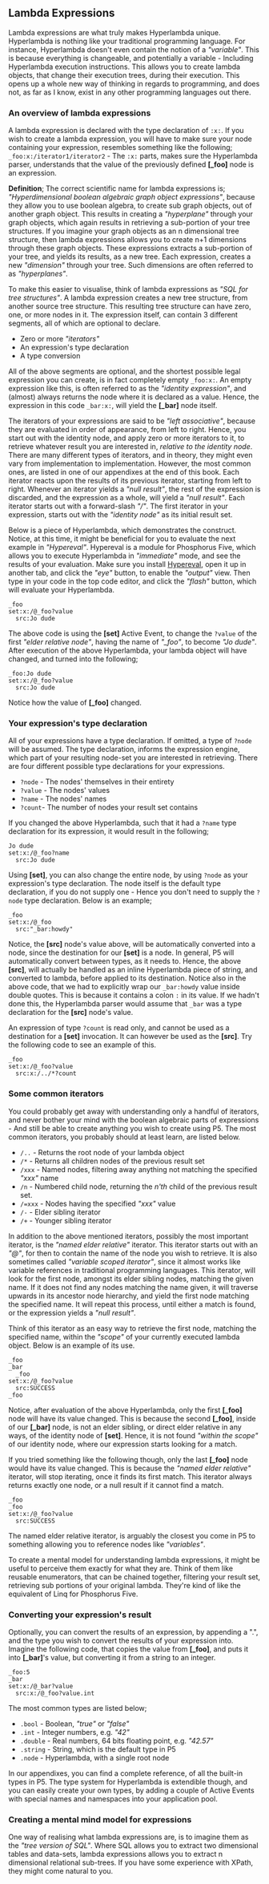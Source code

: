 ## Lambda Expressions

Lambda expressions are what truly makes Hyperlambda unique. Hyperlambda is nothing like your traditional programming language. For instance, 
Hyperlambda doesn't even contain the notion of a *"variable"*. This is because everything is changeable, and potentially a variable - 
Including Hyperlambda execution instructions. This allows you to create lambda objects, that change their execution trees, during their 
execution. This opens up a whole new way of thinking in regards to programming, and does not, as far as I know, exist in any other programming 
languages out there.

### An overview of lambda expressions

A lambda expression is declared with the type declaration of `:x:`. If you wish to create a lambda expression, you will have to make sure 
your node containing your expression, resembles something like the following; `_foo:x:/iterator1/iterator2` - The `:x:` parts, makes sure the 
Hyperlambda parser, understands that the value of the previously defined **[_foo]** node is an expression.

**Definition**; The correct scientific name for lambda expressions is; *"Hyperdimensional boolean algebraic graph object expressions"*, 
because they allow you to use boolean algebra, to create sub graph objects, out of another graph object. This results in creating 
a *"hyperplane"* through your graph objects, which again results in retrieving a sub-portion of your tree structures. If you imagine your 
graph objects as an n dimensional tree structure, then lambda expressions allows you to create n+1 dimensions through these graph objects. 
These expressions extracts a sub-portion of your tree, and yields its results, as a new tree. Each expression, creates a new *"dimension"* 
through your tree. Such dimensions are often referred to as *"hyperplanes"*.

To make this easier to visualise, think of lambda expressions as _"SQL for tree structures"_. A lambda expression creates a new tree structure, 
from another source tree structure. This resulting tree structure can have zero, one, or more nodes in it. The expression itself, can contain 
3 different segments, all of which are optional to declare.

* Zero or more _"iterators"_
* An expression's type declaration
* A type conversion

All of the above segments are optional, and the shortest possible legal expression you can create, is in fact completely empty `_foo:x:`. 
An empty expression like this, is often referred to as the *"identity expression"*, and (almost) always returns the node where it is 
declared as a value. Hence, the expression in this code `_bar:x:`, will yield the **[\_bar]** node itself.

The iterators of your expressions are said to be *"left associative"*, because they are evaluated in order of appearance, from left to right. 
Hence, you start out with the identity node, and apply zero or more iterators to it, to retrieve whatever result you are interested in, 
_relative to the identity node_. There are many different types of iterators, and in theory, they might even vary from implementation to 
implementation. However, the most common ones, are listed in one of our appendixes at the end of this book. Each iterator reacts upon 
the results of its previous iterator, starting from left to right. Whenever an iterator yields a *"null result"*, the rest of the expression 
is discarded, and the expression as a whole, will yield a *"null result"*. Each iterator starts out with a forward-slash *"/"*. The first 
iterator in your expression, starts out with the *"identity node"* as its initial result set.

Below is a piece of Hyperlambda, which demonstrates the construct. Notice, at this time, it might be beneficial for you to evaluate
the next example in _"Hypereval"_. Hypereval is a module for Phosphorus Five, which allows you to execute Hyperlambda in _"immediate"_ mode,
and see the results of your evaluation. Make sure you install [Hypereval](/bazar?app=hypereval), open it up in another tab, and click the _"eye"_
button, to enable the _"output"_ view. Then type in your code in the top code editor, and click the _"flash"_ button, which will evaluate
your Hyperlambda.

```
_foo
set:x:/@_foo?value
  src:Jo dude
```

The above code is using the **[set]** Active Event, to change the `?value` of the first *"elder relative node"*, having the name of *"_foo"*, 
to become *"Jo dude"*. After execution of the above Hyperlambda, your lambda object will have changed, and turned into the following;

```
_foo:Jo dude
set:x:/@_foo?value
  src:Jo dude
```

Notice how the value of **[\_foo]** changed.

### Your expression's type declaration

All of your expressions have a type declaration. If omitted, a type of `?node` will be assumed. The type declaration, informs the 
expression engine, which part of your resulting node-set you are interested in retrieving. There are four different possible type 
declarations for your expressions.

* `?node` - The nodes' themselves in their entirety
* `?value` - The nodes' values
* `?name` - The nodes' names
* `?count`- The number of nodes your result set contains

If you changed the above Hyperlambda, such that it had a `?name` type declaration for its expression, it would result in the following;

```
Jo dude
set:x:/@_foo?name
  src:Jo dude
```

Using **[set]**, you can also change the entire node, by using `?node` as your expression's type declaration. The node itself is the 
default type declaration, if you do not supply one - Hence you don't need to supply the `?node` type declaration. Below is an example;

```
_foo
set:x:/@_foo
  src:"_bar:howdy"
```

Notice, the **[src]** node's value above, will be automatically converted into a node, since the destination for our **[set]** is a node. 
In general, P5 will automatically convert between types, as it needs to. Hence, the above **[src]**, will actually be handled as an inline 
Hyperlambda piece of string, and converted to lambda, before applied to its destination. Notice also in the above code, that we had to 
explicitly wrap our `_bar:howdy` value inside double quotes. This is because it contains a colon `:` in its value. If we hadn't done this, 
the Hyperlambda parser would assume that `_bar` was a type declaration for the **[src]** node's value.

An expression of type `?count` is read only, and cannot be used as a destination for a **[set]** invocation. It can however be used as 
the **[src]**. Try the following code to see an example of this.

```
_foo
set:x:/@_foo?value
  src:x:/../*?count
```

### Some common iterators

You could probably get away with understanding only a handful of iterators, and never bother your mind with the boolean algebraic parts 
of expressions - And still be able to create anything you wish to create using P5. The most common iterators, you probably should at least 
learn, are listed below.

* `/..` - Returns the root node of your lambda object
* `/*` - Returns all children nodes of the previous result set
* `/xxx` - Named nodes, filtering away anything not matching the specified *"xxx"* name
* `/n` - Numbered child node, returning the *n'th* child of the previous result set.
* `/=xxx` - Nodes having the specified *"xxx"* value
* `/-` - Elder sibling iterator
* `/+` - Younger sibling iterator

In addition to the above mentioned iterators, possibly the most important iterator, is the *"named elder relative"* iterator. This iterator 
starts out with an *"@"*, for then to contain the name of the node you wish to retrieve. It is also sometimes called *"variable scoped iterator"*, 
since it almost works like variable references in traditional programming languages. This iterator, will look for the first node, amongst its 
elder sibling nodes, matching the given name. If it does not find any nodes matching the name given, it will traverse upwards in its ancestor 
node hierarchy, and yield the first node matching the specified name. It will repeat this process, until either a match is found, or the 
expression yields a *"null result"*.

Think of this iterator as an easy way to retrieve the first node, matching the specified name, within the *"scope"* of your currently executed 
lambda object. Below is an example of its use.

```
_foo
_bar
  _foo
set:x:/@_foo?value
  src:SUCCESS
_foo
```

Notice, after evaluation of the above Hyperlambda, only the first **[\_foo]** node will have its value changed. This is because the 
second **[\_foo]**, inside of our **[\_bar]** node, is not an elder sibling, or direct elder relative in any ways, of the identity node 
of **[set]**. Hence, it is not found *"within the scope"* of our identity node, where our expression starts looking for a match.

If you tried something like the following though, only the last **[\_foo]** node would have its value changed. This is because 
the *"named elder relative"* iterator, will stop iterating, once it finds its first match. This iterator always returns exactly one node, 
or a null result if it cannot find a match.

```
_foo
_foo
set:x:/@_foo?value
  src:SUCCESS
```

The named elder relative iterator, is arguably the closest you come in P5 to something allowing you to reference nodes like *"variables"*.

To create a mental model for understanding lambda expressions, it might be useful to perceive them exactly for what they are. Think of 
them like reusable enumerators, that can be chained together, filtering your result set, retrieving sub portions of your original lambda.
They're kind of like the equivalent of Linq for Phosphorus Five.

### Converting your expression's result

Optionally, you can convert the results of an expression, by appending a ".", and the type you wish to convert the results of your expression 
into. Imagine the following code, that copies the value from **[\_foo]**, and puts it into **[\_bar]**'s value, but converting it from a 
string to an integer.

```
_foo:5
_bar
set:x:/@_bar?value
  src:x:/@_foo?value.int
```

The most common types are listed below;

* `.bool` - Boolean, *"true"* or *"false"*
* `.int` - Integer numbers, e.g. *"42"*
* `.double` - Real numbers, 64 bits floating point, e.g. _"42.57"_
* `.string` - String, which is the default type in P5
* `.node` - Hyperlambda, with a single root node

In our appendixes, you can find a complete reference, of all the built-in types in P5. The type system for Hyperlambda is extendible though, 
and you can easily create your own types, by adding a couple of Active Events with special names and namespaces into your application pool.

### Creating a mental mind model for expressions

One way of realising what lambda expressions are, is to imagine them as the *"tree version of SQL"*. Where SQL allows you to extract 
two dimensional tables and data-sets, lambda expressions allows you to extract n dimensional relational sub-trees. If you have some 
experience with XPath, they might come natural to you.
